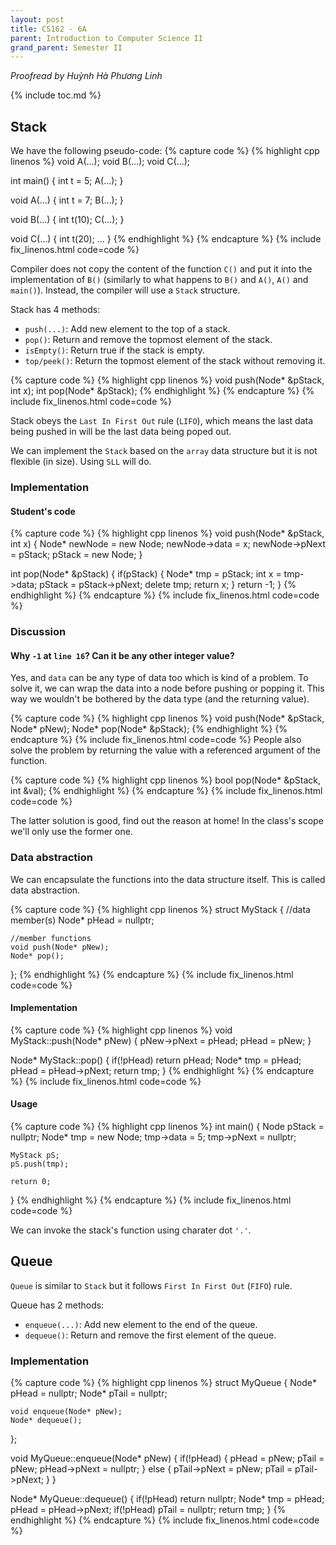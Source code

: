```yaml
---
layout: post
title: CS162 - 6A
parent: Introduction to Computer Science II
grand_parent: Semester II
--- 
```


*Proofread by Huỳnh Hà Phương Linh*

{% include toc.md %}

## Stack
We have the following pseudo-code:
{% capture code %}
{% highlight cpp linenos %}
void A(...);
void B(...);
void C(...);

int main() {
    int t = 5;
    A(...);
}

void A(...) {
    int t = 7;
    B(...);
}

void B(...) {
    int t(10);
    C(...);
}

void C(...) {
    int t(20);
    ...
}
{% endhighlight %}
{% endcapture %}
{% include fix_linenos.html code=code %}

Compiler does not copy the content of the function `C()` and put it into the implementation of `B()` (similarly to what happens to `B()` and `A()`, `A()` and `main()`). Instead, the compiler will use a `Stack` structure.

Stack has 4 methods:

- `push(...)`: Add new element to the top of a stack.
- `pop()`: Return and remove the topmost element of the stack.
- `isEmpty()`: Return true if the stack is empty.
- `top/peek()`: Return the topmost element of the stack without removing it.

{% capture code %}
{% highlight cpp linenos %}
void push(Node* &pStack, int x);
int pop(Node* &pStack);
{% endhighlight %}
{% endcapture %}
{% include fix_linenos.html code=code %}

Stack obeys the `Last In First Out` rule (`LIFO`), which means the last data being pushed in will be the last data being poped out.

We can implement the `Stack` based on the `array` data structure but it is not flexible (in size). Using `SLL` will do.

### Implementation

#### Student's code

{% capture code %}
{% highlight cpp linenos %}
void push(Node* &pStack, int x) {
    Node* newNode = new Node;
    newNode->data = x;
    newNode->pNext = pStack;
    pStack = new Node;
}

int pop(Node* &pStack) {
    if(pStack) {
        Node* tmp = pStack;
        int x = tmp->data;
        pStack = pStack->pNext;
        delete tmp;
        return x;
    }
    return -1;
}
{% endhighlight %}
{% endcapture %}
{% include fix_linenos.html code=code %}

### Discussion

#### Why `-1` at `line 16`? Can it be any other integer value?

Yes, and `data` can be any type of data too which is kind of a problem. To solve it, we can wrap the data into a node before pushing or popping it. This way we wouldn't be bothered by the data type (and the returning value).

{% capture code %}
{% highlight cpp linenos %}
void push(Node* &pStack, Node* pNew);
Node* pop(Node* &pStack);
{% endhighlight %}
{% endcapture %}
{% include fix_linenos.html code=code %}
People also solve the problem by returning the value with a referenced argument of the function.

{% capture code %}
{% highlight cpp linenos %}
bool pop(Node* &pStack, int &val);
{% endhighlight %}
{% endcapture %}
{% include fix_linenos.html code=code %}

The latter solution is good, find out the reason at home! In the class's scope we'll only use the former one.

### Data abstraction

We can encapsulate the functions into the data structure itself. This is called data abstraction.

{% capture code %}
{% highlight cpp linenos %}
struct MyStack {
    //data member(s)
    Node* pHead = nullptr;
    
    //member functions
    void push(Node* pNew);
    Node* pop();
};
{% endhighlight %}
{% endcapture %}
{% include fix_linenos.html code=code %}


#### Implementation

{% capture code %}
{% highlight cpp linenos %}
void MyStack::push(Node* pNew) {
    pNew->pNext = pHead;
    pHead = pNew;
}

Node* MyStack::pop() {
    if(!pHead) return pHead;
    Node* tmp = pHead;
    pHead = pHead->pNext;
    return tmp;
}
{% endhighlight %}
{% endcapture %}
{% include fix_linenos.html code=code %}

#### Usage

{% capture code %}
{% highlight cpp linenos %}
int main() {
    Node pStack = nullptr;
    Node* tmp = new Node;
    tmp->data = 5;
    tmp->pNext = nullptr;
    
    MyStack pS;
    pS.push(tmp);
    
    return 0;
}
{% endhighlight %}
{% endcapture %}
{% include fix_linenos.html code=code %}

We can invoke the stack's function using charater dot `'.'`.

## Queue

`Queue` is similar to `Stack` but it follows `First In First Out` (`FIFO`) rule.

Queue has 2 methods:
- `enqueue(...)`: Add new element to the end of the queue.
- `dequeue()`: Return and remove the first element of the queue.

### Implementation

{% capture code %}
{% highlight cpp linenos %}
struct MyQueue {
    Node* pHead = nullptr;
    Node* pTail = nullptr;
    
    void enqueue(Node* pNew);
    Node* dequeue();
};

void MyQueue::enqueue(Node* pNew) {
    if(!pHead) {
        pHead = pNew;
        pTail = pNew;
        pHead->pNext = nullptr;
    } else {
        pTail->pNext = pNew;
        pTail = pTail->pNext;
    }
}

Node* MyQueue::dequeue() {
    if(!pHead) return nullptr;
    Node* tmp = pHead;
    pHead = pHead->pNext;
    if(!pHead) pTail = nullptr;
    return tmp;
}
{% endhighlight %}
{% endcapture %}
{% include fix_linenos.html code=code %}
